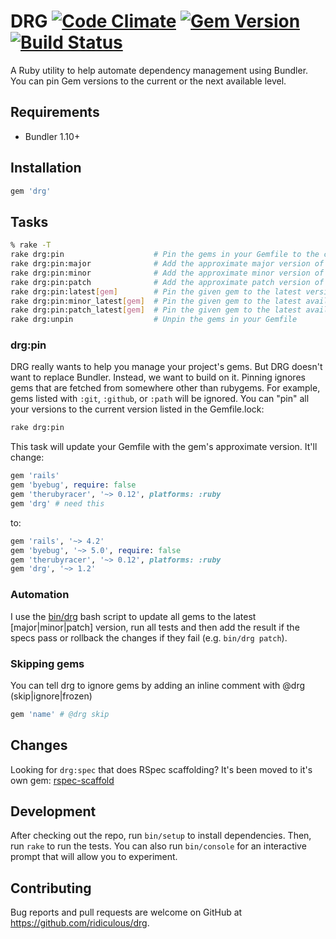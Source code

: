 # DRG [![Code Climate](https://codeclimate.com/github/ridiculous/drg/badges/gpa.svg)](https://codeclimate.com/github/ridiculous/drg) [![Gem Version](https://badge.fury.io/rb/drg.svg)](http://badge.fury.io/rb/drg) [![Build Status](https://travis-ci.org/ridiculous/drg.svg)](https://travis-ci.org/ridiculous/drg)


A Ruby utility to help automate dependency management using Bundler. You can pin Gem versions to the current or the next
available level.

## Requirements

* Bundler 1.10+

## Installation

```ruby
gem 'drg'
```

## Tasks

```bash
% rake -T
rake drg:pin                    # Pin the gems in your Gemfile to the current version in the Gemfile.lock
rake drg:pin:major              # Add the approximate major version of your gems (rails, "~> 4")
rake drg:pin:minor              # Add the approximate minor version of your gems (rails, "~> 4.2")
rake drg:pin:patch              # Add the approximate patch version of your gems (rails, "~> 4.2.3")
rake drg:pin:latest[gem]        # Pin the given gem to the latest version (defaults to all gems)
rake drg:pin:minor_latest[gem]  # Pin the given gem to the latest available patch version (defaults to all gems)
rake drg:pin:patch_latest[gem]  # Pin the given gem to the latest available minor version (defaults to all gems)
rake drg:unpin                  # Unpin the gems in your Gemfile
```

### drg:pin

DRG really wants to help you manage your project's gems. But DRG doesn't want to replace Bundler. Instead, we want to build on
it. Pinning ignores gems that are fetched from somewhere other than rubygems. For example, gems listed with `:git`, `:github`,
or `:path` will be ignored. You can "pin" all your versions to the current version listed in the Gemfile.lock:

```bash
rake drg:pin
```

This task will update your Gemfile with the gem's approximate version. It'll change:

```ruby
gem 'rails'
gem 'byebug', require: false
gem 'therubyracer', '~> 0.12', platforms: :ruby
gem 'drg' # need this
```

to:

```ruby
gem 'rails', '~> 4.2'
gem 'byebug', '~> 5.0', require: false
gem 'therubyracer', '~> 0.12', platforms: :ruby
gem 'drg', '~> 1.2'
```

### Automation

I use the [bin/drg](https://github.com/ridiculous/drg/blob/master/bin/drg) bash script to update all gems to the latest 
[major|minor|patch] version, run all tests and then add the result if the specs pass or rollback the changes if they 
fail (e.g. `bin/drg patch`). 

### Skipping gems

You can tell drg to ignore gems by adding an inline comment with @drg (skip|ignore|frozen)

```ruby
gem 'name' # @drg skip
```

## Changes

Looking for `drg:spec` that does RSpec scaffolding? It's been moved to it's own gem: [rspec-scaffold](https://github.com/ridiculous/rspec-scaffold)  

## Development

After checking out the repo, run `bin/setup` to install dependencies. Then, run `rake` to run the tests. 
You can also run `bin/console` for an interactive prompt that will allow you to experiment.

## Contributing

Bug reports and pull requests are welcome on GitHub at https://github.com/ridiculous/drg.
